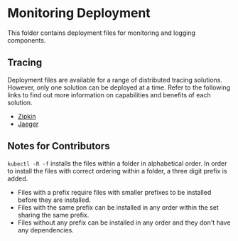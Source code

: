 # Monitoring Deployment

This folder contains deployment files for monitoring and logging components.

## Tracing

Deployment files are available for a range of distributed tracing solutions.
However, only one solution can be deployed at a time. Refer to the following
links to find out more information on capabilities and benefits of each
solution.

- [Zipkin](https://zipkin.io/)
- [Jaeger](https://www.jaegertracing.io/)

## Notes for Contributors

`kubectl -R -f` installs the files within a folder in alphabetical order. In
order to install the files with correct ordering within a folder, a three digit
prefix is added.

- Files with a prefix require files with smaller prefixes to be installed before
  they are installed.
- Files with the same prefix can be installed in any order within the set
  sharing the same prefix.
- Files without any prefix can be installed in any order and they don't have any
  dependencies.
